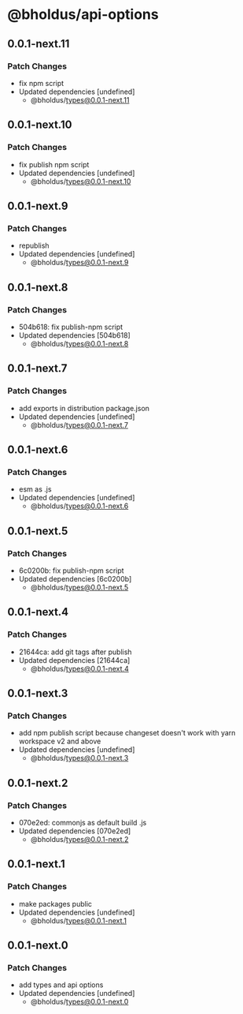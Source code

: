 # @bholdus/api-options

## 0.0.1-next.11

### Patch Changes

- fix npm script
- Updated dependencies [undefined]
  - @bholdus/types@0.0.1-next.11

## 0.0.1-next.10

### Patch Changes

- fix publish npm script
- Updated dependencies [undefined]
  - @bholdus/types@0.0.1-next.10

## 0.0.1-next.9

### Patch Changes

- republish
- Updated dependencies [undefined]
  - @bholdus/types@0.0.1-next.9

## 0.0.1-next.8

### Patch Changes

- 504b618: fix publish-npm script
- Updated dependencies [504b618]
  - @bholdus/types@0.0.1-next.8

## 0.0.1-next.7

### Patch Changes

- add exports in distribution package.json
- Updated dependencies [undefined]
  - @bholdus/types@0.0.1-next.7

## 0.0.1-next.6

### Patch Changes

- esm as .js
- Updated dependencies [undefined]
  - @bholdus/types@0.0.1-next.6

## 0.0.1-next.5

### Patch Changes

- 6c0200b: fix publish-npm script
- Updated dependencies [6c0200b]
  - @bholdus/types@0.0.1-next.5

## 0.0.1-next.4

### Patch Changes

- 21644ca: add git tags after publish
- Updated dependencies [21644ca]
  - @bholdus/types@0.0.1-next.4

## 0.0.1-next.3

### Patch Changes

- add npm publish script because changeset doesn't work with yarn workspace v2 and above
- Updated dependencies [undefined]
  - @bholdus/types@0.0.1-next.3

## 0.0.1-next.2

### Patch Changes

- 070e2ed: commonjs as default build .js
- Updated dependencies [070e2ed]
  - @bholdus/types@0.0.1-next.2

## 0.0.1-next.1

### Patch Changes

- make packages public
- Updated dependencies [undefined]
  - @bholdus/types@0.0.1-next.1

## 0.0.1-next.0

### Patch Changes

- add types and api options
- Updated dependencies [undefined]
  - @bholdus/types@0.0.1-next.0
